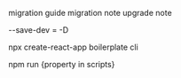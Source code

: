 migration guide
migration note
upgrade note

--save-dev = -D

npx create-react-app
boilerplate
cli

npm run {property in scripts}
